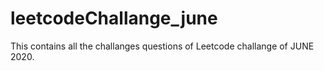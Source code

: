 # leetcodeChallange_june
This contains all the challanges questions of Leetcode challange of JUNE 2020.
